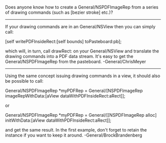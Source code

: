 

Does anyone know how to create a General/NSPDFImageRep from a series of drawing commands (such as [bezier stroke] etc.)?

----

If your drawing commands are in an General/NSView then you can simply call:

    
[self writePDFInsideRect:[self bounds] toPasteboard:pb];


which will, in turn, call drawRect: on your General/NSView and translate the drawing commands into a PDF data stream. It's easy to get the General/NSPDFImageRep from the pasteboard. -General/ChrisMeyer

----

Using the same concept issuing drawing commands in a view, it should also be possible to call:

General/NSPDFImageRep *myPDFRep = General/[NSPDFImageRep imageRepWithData:[aView dataWithPDFInsideRect:aRect]];

or

General/NSPDFImageRep *myPDFRep = General/[[NSPDFImageRep alloc] initWithData:[aView dataWithPDFInsideRect:aRect]];

and get the same result. In the first example, don't forget to retain the instance if you want to keep it around. -General/BrockBrandenberg